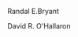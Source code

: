 

<!--
 * @version:
 * @Author:  StevenJokes https://github.com/StevenJokes
 * @Date: 2020-08-18 15:57:13
 * @LastEditors:  StevenJokes https://github.com/StevenJokes
 * @LastEditTime: 2020-08-18 16:04:55
 * @Description:
 * @TODO::
 * @Reference:
-->

Randal E.Bryant

David R. O'Hallaron

